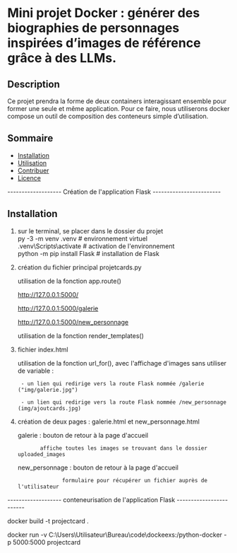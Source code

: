 # Mini projet Docker : générer des biographies de personnages inspirées d’images de référence grâce à des LLMs.

## Description
Ce projet prendra la forme de deux containers interagissant ensemble pour former une seule et même application. Pour ce faire, nous utiliserons docker compose un outil de composition des conteneurs simple d’utilisation.

## Sommaire
- [Installation](#installation)
- [Utilisation](#utilisation)
- [Contribuer](#contribuer)
- [Licence](#licence)

------------------- Création de l'application Flask ------------------------


## Installation
1. sur le terminal, se placer dans le dossier du projet  
     py -3 -m venv .venv                # environnement virtuel  
     .venv\Scripts\activate             # activation de l'environnement  
     python -m pip install Flask        # installation de Flask  

2) création du fichier principal projetcards.py

    utilisation de la fonction app.route()

    http://127.0.0.1:5000/

    http://127.0.0.1:5000/galerie

    http://127.0.0.1:5000/new_personnage

    utilisation de la fonction render_templates()

3) fichier index.html

    utilisation de la fonction url_for(), avec l'affichage d'images sans utiliser de variable :

        - un lien qui redirige vers la route Flask nommée /galerie ("img/galerie.jpg")

        - un lien qui redirige vers la route Flask nommée /new_personnage (img/ajoutcards.jpg)
    
4) création de deux pages : galerie.html et new_personnage.html

    galerie : bouton de retour à la page d'accueil
                
              affiche toutes les images se trouvant dans le dossier uploaded_images

    new_personnage : bouton de retour à la page d'accueil

                     formulaire pour récupérer un fichier auprès de l'utilisateur

------------------- conteneurisation de l'application Flask  ------------------------



docker build -t projectcard .

docker run -v C:\Users\Utilisateur\Bureau\code\dockeexs:/python-docker -p 5000:5000 projectcard